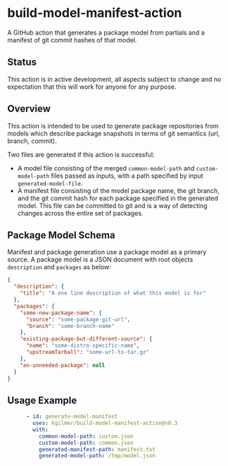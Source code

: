 # build-model-manifest-action

A GitHub action that generates a package model from partials and a manifest of git commit hashes of that model.

## Status

This action is in active development, all aspects subject to change and no expectation that this will work for anyone for any purpose.

## Overview

This action is intended to be used to generate package repositories from models which describe package snapshots in terms of git semantics (url, branch, commit).  

Two files are generated if this action is successful:
* A model file consisting of the merged `common-model-path` and `custom-model-path` files passed as inputs, with a path specified by input `generated-model-file`.
* A manifest file consisting of the model package name, the git branch, and the git commit hash for each package specified in the generated model.  This file can be committed to git and is a way of detecting changes across the entire set of packages.

## Package Model Schema

Manifest and package generation use a package model as a primary source.  A package model is a JSON document with root objects `description` and `packages` as below:

```json
{
  "description": {
    "title": "A one line description of what this model is for"
  },
  "packages": {
    "some-new-package-name": {
      "source": "some-package-git-url",
      "branch": "some-branch-name"
    },
    "existing-package-but-different-source": {
      "name": "some-distro-specific-name",
      "upstreamTarball": "some-url-to-tar.gz"
    },
    "an-unneeded-package": null
  }
}
```

## Usage Example

```yaml
      - id: generate-model-manifest
        uses: kgilmer/build-model-manifest-action@v0.3
        with:
          common-model-path: custom.json
          custom-model-path: common.json
          generated-manifest-path: manifest.txt
          generated-model-path: /tmp/model.json
```